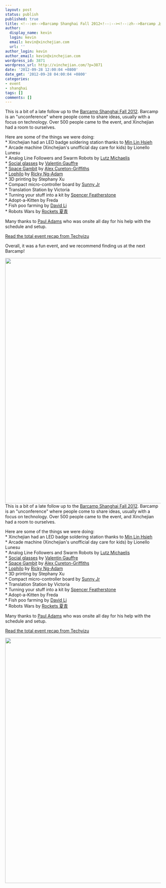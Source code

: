 ```yaml
---
layout: post
status: publish
published: true
title: <!--:en-->Barcamp Shanghai Fall 2012<!--:--><!--:zh-->Barcamp 上海 秋天 2012<!--:-->
author:
  display_name: kevin
  login: kevin
  email: kevin@xinchejian.com
  url: ''
author_login: kevin
author_email: kevin@xinchejian.com
wordpress_id: 3871
wordpress_url: http://xinchejian.com/?p=3871
date: '2012-09-28 12:00:04 +0800'
date_gmt: '2012-09-28 04:00:04 +0800'
categories:
- event
- shanghai
tags: []
comments: []
---
```

<p><!--:en-->This is a bit of a late follow up to the <a href="http://www.techyizu.org/recap-shanghai-barcamp-fall-2012/">Barcamp Shanghai Fall 2012</a>.  Barcamp is an "unconference" where people come to share ideas, usually with a focus on technology.  Over 500 people came to the event, and Xinchejian had a room to ourselves.</p>
<p>Here are some of the things we were doing:<br />
 * Xinchejian had an LED badge soldering station thanks to <a href="http://www.weibo.com/mlhsieh">Min Lin Hsieh</a><br />
 * Arcade machine (Xinchejian's unofficial day care for kids) by Lionello Lunesu<br />
 * Analog Line Followers and Swarm Robots by <a href="https://plus.google.com/105208292068161560445">Lutz Michaelis</a><br />
 * <a href="http://turing.lecolededesign.com/vgauffre/end-of-study-project-social-glasses-coming-soon/">Social glasses</a> by <a href="https://plus.google.com/u/0/106283709491765333409">Valentin Gauffre</a><br />
 * <a href="http://spacegambit.org">Space Gambit</a> by <a href="https://plus.google.com/u/0/101524345018253465686/">Alex Cureton-Griffiths </a><br />
 * <a href="http://lophilo.com">Lophilo</a> by <a href="https://plus.google.com/u/0/112734382006949623750">Ricky Ng-Adam</a><br />
 * 3D printing by Stephany Xu<br />
 * Compact micro-controller board by <a href="https://plus.google.com/101586811263929925675">Sunny Jr</a><br />
 * Translation Station by Victoria<br />
 * Turning your stuff into a kit by <a href="https://plus.google.com/106529447578779760144">Spencer Featherstone</a><br />
 * Adopt-a-Kitten by Freda<br />
 * Fish poo farming by <a href="https://plus.google.com/u/0/101298493842506201058">David Li </a><br />
 * Robots Wars by <a href="http://www.weibo.com/夏青">Rockets 夏青</a></p>
<p>Many thanks to <a href="https://plus.google.com/108684571414567306207">Paul Adams</a> who was onsite all day for his help with the schedule and setup.</p>
<p><a href="http://www.techyizu.org/recap-shanghai-barcamp-fall-2012/">Read the total event recap from Techyizu</a></p>
<p>Overall, it was a fun event, and we recommend finding us at the next Barcamp!</p>
<p><a href="http://xinchejian.com/2012/09/25/barcamp-shanghai-fall-2012/xinchejian_barcamp_2012_collage_600/" rel="attachment wp-att-3914"><img src="http://xinchejian.com/wp-content/uploads/2012/10/xinchejian_barcamp_2012_collage_600.jpg" alt="" title="xinchejian_barcamp_2012_collage_600" width="600" height="791" class="alignnone size-full wp-image-3914" /></a><br />
<!--:--><!--:zh-->This is a bit of a late follow up to the <a href="http://www.techyizu.org/recap-shanghai-barcamp-fall-2012/">Barcamp Shanghai Fall 2012</a>.  Barcamp is an "unconference" where people come to share ideas, usually with a focus on technology.  Over 500 people came to the event, and Xinchejian had a room to ourselves.</p>
<p>Here are some of the things we were doing:<br />
 * Xinchejian had an LED badge soldering station thanks to <a href="http://www.weibo.com/mlhsieh">Min Lin Hsieh</a><br />
 * Arcade machine (Xinchejian's unofficial day care for kids) by Lionello Lunesu<br />
 * Analog Line Followers and Swarm Robots by <a href="https://plus.google.com/105208292068161560445">Lutz Michaelis</a><br />
 * <a href="http://turing.lecolededesign.com/vgauffre/end-of-study-project-social-glasses-coming-soon/">Social glasses</a> by <a href="https://plus.google.com/u/0/106283709491765333409">Valentin Gauffre</a><br />
 * <a href="http://spacegambit.org">Space Gambit</a> by <a href="https://plus.google.com/u/0/101524345018253465686/">Alex Cureton-Griffiths </a><br />
 * <a href="http://lophilo.com">Lophilo</a> by <a href="https://plus.google.com/u/0/112734382006949623750">Ricky Ng-Adam</a><br />
 * 3D printing by Stephany Xu<br />
 * Compact micro-controller board by <a href="https://plus.google.com/101586811263929925675">Sunny Jr</a><br />
 * Translation Station by Victoria<br />
 * Turning your stuff into a kit by <a href="https://plus.google.com/106529447578779760144">Spencer Featherstone</a><br />
 * Adopt-a-Kitten by Freda<br />
 * Fish poo farming by <a href="https://plus.google.com/u/0/101298493842506201058">David Li </a><br />
 * Robots Wars by <a href="http://www.weibo.com/夏青">Rockets 夏青</a></p>
<p>Many thanks to <a href="https://plus.google.com/108684571414567306207">Paul Adams</a> who was onsite all day for his help with the schedule and setup.</p>
<p><a href="http://www.techyizu.org/recap-shanghai-barcamp-fall-2012/">Read the total event recap from Techyizu</a></p>
<p><a href="http://xinchejian.com/2012/09/25/barcamp-shanghai-fall-2012/xinchejian_barcamp_2012_collage_600/" rel="attachment wp-att-3914"><img src="http://xinchejian.com/wp-content/uploads/2012/10/xinchejian_barcamp_2012_collage_600.jpg" alt="" title="xinchejian_barcamp_2012_collage_600" width="600" height="791" class="alignnone size-full wp-image-3914" /></a><br />
<!--:--></p>
